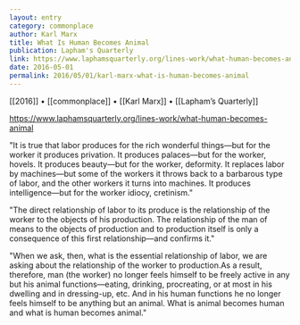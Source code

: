 ```yaml
---
layout: entry
category: commonplace
author: Karl Marx
title: What Is Human Becomes Animal
publication: Lapham's Quarterly
link: https://www.laphamsquarterly.org/lines-work/what-human-becomes-animal
date: 2016-05-01
permalink: 2016/05/01/karl-marx-what-is-human-becomes-animal
---
```


[[2016]] • [[commonplace]] • [[Karl Marx]] • [[Lapham’s Quarterly]]

https://www.laphamsquarterly.org/lines-work/what-human-becomes-animal

"It is true that labor produces for the rich wonderful things—but for the worker it produces privation. It produces palaces—but for the worker, hovels. It produces beauty—but for the worker, deformity. It replaces labor by machines—but some of the workers it throws back to a barbarous type of labor, and the other workers it turns into machines. It produces intelligence—but for the worker idiocy, cretinism."

"The direct relationship of labor to its produce is the relationship of the worker to the objects of his production. The relationship of the man of means to the objects of production and to production itself is only a consequence of this first relationship—and confirms it."

"When we ask, then, what is the essential relationship of labor, we are asking about the relationship of the worker to production.As a result, therefore, man (the worker) no longer feels himself to be freely active in any but his animal functions—eating, drinking, procreating, or at most in his dwelling and in dressing-up, etc. And in his human functions he no longer feels himself to be anything but an animal. What is animal becomes human and what is human becomes animal."

